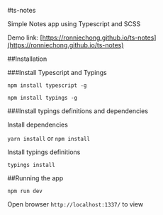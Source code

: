 #ts-notes

Simple Notes app using Typescript and SCSS

Demo link: [https://ronniechong.github.io/ts-notes](https://ronniechong.github.io/ts-notes)

##Installation

###Install Typescript and Typings

```npm install typescript -g```

```npm install typings -g```



###Install typings definitions and dependencies

Install dependencies

```yarn install``` or ```npm install```

Install typings definitions

```typings install```

##Running the app


```
npm run dev
```

Open browser ```http://localhost:1337/``` to view


